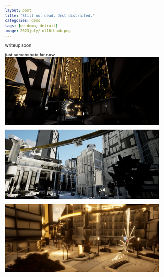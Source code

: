 ```yaml
---
layout: post
title: "Still not dead. Just distracted."
categories: demo
tags: [ue-demo, detroit]
image: 2023july/jul16thumb.png
---
```


writeup soon

just screenshots for now
![alt](assets/img/2023july/F1A0kgWXsBIXEiZ.jpeg)

![alt](assets/img/2023july/F1NqRfeXsAA2dsn.jpeg)

![alt](assets/img/2023july/F1NqK5JX0AIaG-t.jpeg)